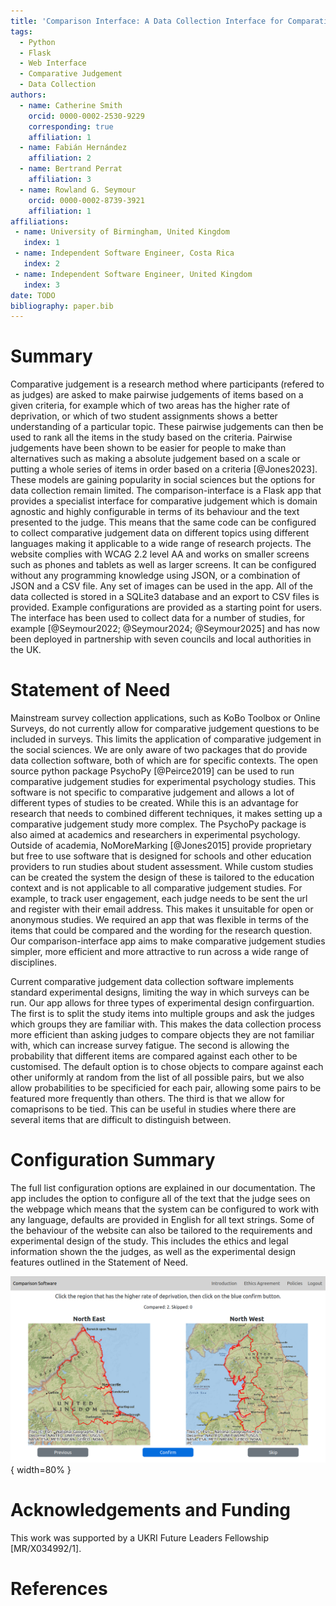 ```yaml
---
title: 'Comparison Interface: A Data Collection Interface for Comparative Judgement Studies'
tags:
  - Python
  - Flask
  - Web Interface
  - Comparative Judgement
  - Data Collection
authors:
  - name: Catherine Smith
    orcid: 0000-0002-2530-9229
    corresponding: true 
    affiliation: 1
  - name: Fabián Hernández
    affiliation: 2
  - name: Bertrand Perrat
    affiliation: 3
  - name: Rowland G. Seymour
    orcid: 0000-0002-8739-3921
    affiliation: 1
affiliations:
 - name: University of Birmingham, United Kingdom
   index: 1
 - name: Independent Software Engineer, Costa Rica
   index: 2
 - name: Independent Software Engineer, United Kingdom
   index: 3
date: TODO
bibliography: paper.bib
---
```


# Summary

Comparative judgement is a research method where participants (refered to as judges) are asked to make pairwise judgements of items based on a given criteria, for example which of two areas has the higher rate of deprivation, or which of two student assignments shows a better understanding of a particular topic. These pairwise judgements can then be used to rank all the items in the study based on the criteria. Pairwise judgements have been shown to be easier for people to make than alternatives such as making a absolute judgement based on a scale or putting a whole series of items in order based on a criteria [@Jones2023]. These models are gaining popularity in social sciences but the options for data collection remain limited. The comparison-interface is a Flask app that provides a specialist interface for comparative judgement which is domain agnostic and highly configurable in terms of its behaviour and the text presented to the judge. This means that the same code can be configured to collect comparative judgement data on different topics using different languages making it applicable to a wide range of research projects. The website complies with WCAG 2.2 level AA and works on smaller screens such as phones and tablets as well as larger screens. It can be configured without any programming knowledge using JSON, or a combination of JSON and a CSV file. Any set of images can be used in the app. All of the data collected is stored in a SQLite3 database and an export to CSV files is provided. Example configurations are provided as a starting point for users. The interface has been used to collect data for a number of studies, for example [@Seymour2022; @Seymour2024; @Seymour2025] and has now been deployed in partnership with seven councils and local authorities in the UK. 

# Statement of Need

Mainstream survey collection applications, such as KoBo Toolbox or Online Surveys, do not currently allow for comparative judgement questions to be included in surveys. This limits the application of comparative judgement in the social sciences. We are only aware of two packages that do provide data collection software, both of which are for specific contexts. The open source python package PsychoPy [@Peirce2019] can be used to run comparative judgement studies for experimental psychology studies. This software is not specific to comparative judgement and allows a lot of different types of studies to be created. While this is an advantage for research that needs to combined different techniques, it makes setting up a comparative judgement study more complex. The PsychoPy package is also aimed at academics and researchers in experimental psychology. Outside of academia, NoMoreMarking [@Jones2015] provide proprietary but free to use software that is designed for schools and other education providers to run studies about student assessment. While custom studies can be created the system the design of these is tailored to the education context and is not applicable to all comparative judgement studies. For example, to track user engagement, each judge needs to be sent the url and register with their email address. This makes it unsuitable for open or anonymous studies. We required an app that was flexible in terms of the items that could be compared and the wording for the research question. Our comparison-interface app aims to make comparative judgement studies simpler, more efficient and more attractive to run across a wide range of disciplines.

Current comparative judgement data collection software implements standard experimental designs, limiting the way in which surveys can be run. Our app allows for three types of experimental design confirguartion. The first is to split the study items into multiple groups and ask the judges which groups they are familiar with. This makes the data collection process more efficient than asking judges to compare objects they are not familiar with, which can increase survey fatigue. The second is allowing the probability that different items are compared against each other to be customised. The default option is to chose objects to compare against each other uniformly at random from the list of all possible pairs, but we also allow probabilities to be specificied for each pair, allowing some pairs to be featured more frequently than others. The third is that we allow for comaprisons to be tied. This can be useful in studies where there are several items that are difficult to distinguish between. 

# Configuration Summary

The full list configuration options are explained in our documentation. The app includes the option to configure all of the text that the judge sees on the webpage which means that the system can be configured to work with any language, defaults are provided in English for all text strings. Some of the behaviour of the website can also be tailored to the requirements and experimental design of the study. This includes the ethics and legal information shown the the judges, as well as the experimental design features outlined in the Statement of Need. 

 ![Figure 1: A screenshot of the ranking page from the comparative judgement interface](figures/comparison_interface_screenshot.png){ width=80% }

# Acknowledgements and Funding

This work was supported by a UKRI Future Leaders Fellowship [MR/X034992/1].

# References
